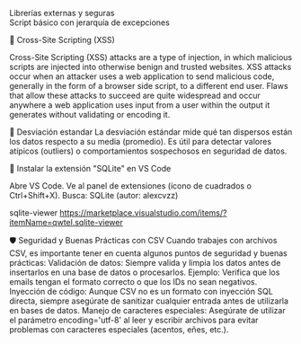 Librerías externas y seguras<br>
Script básico con jerarquía de excepciones

🧰 Cross-Site Scripting (XSS)

Cross-Site Scripting (XSS) attacks are a type of injection, in which malicious scripts are injected into otherwise benign and trusted websites. 
XSS attacks occur when an attacker uses a web application to send malicious code, 
generally in the form of a browser side script, to a different end user. 
Flaws that allow these attacks to succeed are quite widespread and occur anywhere a web application uses input from a user within the output 
it generates without validating or encoding it.

🧰 Desviación estandar
La desviación estándar mide qué tan dispersos están los datos respecto a su media (promedio).
Es útil para detectar valores atípicos (outliers) o comportamientos sospechosos en seguridad de datos.

🧰 Instalar la extensión "SQLite" en VS Code

Abre VS Code.
Ve al panel de extensiones (ícono de cuadrados o Ctrl+Shift+X).
Busca: SQLite (autor: alexcvzz)

sqlite-viewer
https://marketplace.visualstudio.com/items/?itemName=qwtel.sqlite-viewer

🛡️ Seguridad y Buenas Prácticas con CSV
    Cuando trabajes con archivos CSV, es importante tener en cuenta algunos puntos de seguridad y buenas prácticas:
    Validación de datos: Siempre valida y limpia los datos antes de insertarlos en una base de datos o procesarlos.
        Ejemplo: Verifica que los emails tengan el formato correcto o que los IDs no sean negativos.
    Inyección de código: Aunque CSV no es un formato con inyección SQL directa, siempre asegúrate de sanitizar cualquier entrada antes de utilizarla en bases de datos.
    Manejo de caracteres especiales: Asegúrate de utilizar el parámetro encoding='utf-8' al leer y escribir archivos para evitar problemas con caracteres especiales (acentos, eñes, etc.).

